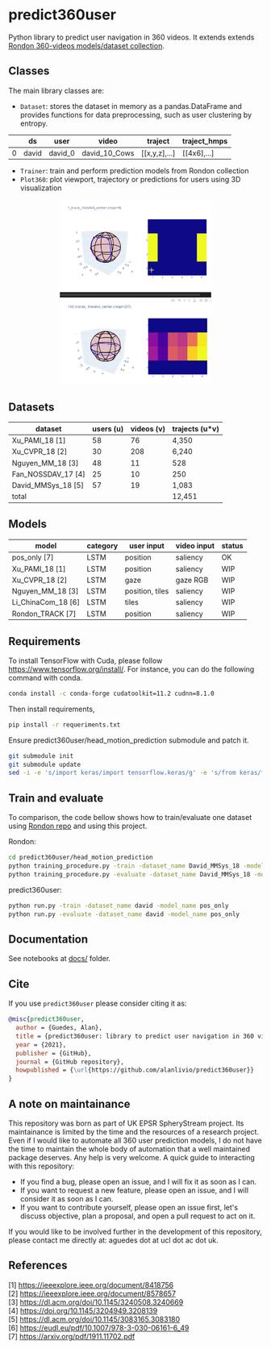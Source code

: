 # predict360user

Python library to predict user navigation in 360 videos. It extends extends [Rondon 360-videos models/dataset collection](https://gitlab.com/miguelfromeror/head-motion-prediction).

## Classes

The main library classes are:

* `Dataset`: stores the dataset in memory as a pandas.DataFrame and provides functions for data preprocessing, such as user clustering by entropy.

|     | ds    | user    | video         | traject       | traject_hmps |
| --- | ----- | ------- | ------------- | ------------- | ------------ |
| 0   | david | david_0 | david_10_Cows | [[x,y,z],...] | [[4x6],...]  |

* `Trainer`: train and perform prediction models from Rondon collection
* `Plot360`: plot viewport, trajectory or predictions for users using 3D visualization

<div style="text-align:center"><img src="docs/requests.gif" width="300" ></div>

## Datasets

| dataset            | users (u) | videos (v) | trajects (u*v) |
| ------------------ | ---------- | --------- | -------------- |
| Xu_PAMI_18 [1]     | 58         | 76        | 4,350          |
| Xu_CVPR_18 [2]     | 30        | 208        | 6,240          |
| Nguyen_MM_18 [3]   | 48         | 11        | 528            |
| Fan_NOSSDAV_17 [4] | 25         | 10        | 250            |
| David_MMSys_18 [5] | 57         | 19        | 1,083          |
| total              |            |           | 12,451         |


## Models

| model              | category | user input      | video input | status |
| ------------------ | -------- | --------------- | ----------- | ------ |
| pos_only [7]       | LSTM     | position        | saliency    | OK     |
| Xu_PAMI_18 [1]     | LSTM     | position        | saliency    | WIP    |
| Xu_CVPR_18 [2]     | LSTM     | gaze            | gaze RGB    | WIP    |
| Nguyen_MM_18 [3]   | LSTM     | position, tiles | saliency    | WIP    |
| Li_ChinaCom_18 [6] | LSTM     | tiles           | saliency    | WIP    |
| Rondon_TRACK [7]   | LSTM     | position        | saliency    | WIP    |


## Requirements

To install TensorFlow with Cuda, please follow https://www.tensorflow.org/install/.
For instance, you can do the following command with conda.

```bash
conda install -c conda-forge cudatoolkit=11.2 cudnn=8.1.0
```

Then install requirements,

```bash
pip install -r requeriments.txt
```

Ensure predict360user/head_motion_prediction submodule and patch it.

```bash
git submodule init
git submodule update
sed -i -e 's/import keras/import tensorflow.keras/g' -e 's/from keras/from tensorflow.keras/g'  ./predict360user/head_motion_prediction/*.py
```

## Train and evaluate

To comparison, the code bellow shows how to train/evaluate one dataset using [Rondon repo](https://gitlab.com/miguelfromeror/head-motion-prediction) and using this project.

Rondon:

```bash
cd predict360user/head_motion_prediction
python training_procedure.py -train -dataset_name David_MMSys_18 -model_name pos_only
python training_procedure.py -evaluate -dataset_name David_MMSys_18 -model_name pos_only
```

predict360user:

```bash
python run.py -train -dataset_name david -model_name pos_only
python run.py -evaluate -dataset_name david -model_name pos_only
```

## Documentation

See notebooks at [docs/](docs/) folder.

## Cite

If you use `predict360user` please consider citing it as:

  ```bibtex
  @misc{predict360user,
    author = {Guedes, Alan},
    title = {predict360user: library to predict user navigation in 360 videos},
    year = {2021},
    publisher = {GitHub},
    journal = {GitHub repository},
    howpublished = {\url{https://github.com/alanlivio/predict360user}}
  }
  ```

## A note on maintainance

This repository was born as part of UK EPSR SpheryStream project. Its maintainance is limited by the time and the resources of a research project. Even if I would like to automate all 360 user prediction models, I do not have the time to maintain the whole body of automation that a well maintained package deserves. Any help is very welcome. A quick guide to interacting with this repository:

* If you find a bug, please open an issue, and I will fix it as soon as I can.
* If you want to request a new feature, please open an issue, and I will consider it as soon as I can.
* If you want to contribute yourself, please open an issue first, let's discuss objective, plan a proposal, and open a pull request to act on it.

If you would like to be involved further in the development of this repository, please contact me directly at: aguedes dot at ucl dot ac dot uk.


## References

[1] https://ieeexplore.ieee.org/document/8418756  
[2] https://ieeexplore.ieee.org/document/8578657  
[3] https://dl.acm.org/doi/10.1145/3240508.3240669  
[4] https://doi.org/10.1145/3204949.3208139  
[5] https://dl.acm.org/doi/10.1145/3083165.3083180  
[6] https://eudl.eu/pdf/10.1007/978-3-030-06161-6_49  
[7] https://arxiv.org/pdf/1911.11702.pdf  